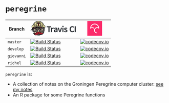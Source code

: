 # `peregrine`

Branch|[![Travis CI logo](pics/TravisCI.png)](https://travis-ci.org)|[![Codecov logo](pics/Codecov.png)](https://www.codecov.io)
---|---|---
`master`|[![Build Status](https://travis-ci.org/richelbilderbeek/peregrine.svg?branch=master)](https://travis-ci.org/richelbilderbeek/peregrine)     | [![codecov.io](https://codecov.io/github/richelbilderbeek/peregrine/coverage.svg?branch=master)](https://codecov.io/github/richelbilderbeek/peregrine?branch=master)
`develop`|[![Build Status](https://travis-ci.org/richelbilderbeek/peregrine.svg?branch=develop)](https://travis-ci.org/richelbilderbeek/peregrine)   | [![codecov.io](https://codecov.io/github/richelbilderbeek/peregrine/coverage.svg?branch=develop)](https://codecov.io/github/richelbilderbeek/peregrine?branch=develop)
`giovanni`|[![Build Status](https://travis-ci.org/richelbilderbeek/peregrine.svg?branch=giovanni)](https://travis-ci.org/richelbilderbeek/peregrine) | [![codecov.io](https://codecov.io/github/richelbilderbeek/peregrine/coverage.svg?branch=giovanni)](https://codecov.io/github/richelbilderbeek/peregrine?branch=giovanni)
`richel`|[![Build Status](https://travis-ci.org/richelbilderbeek/peregrine.svg?branch=richel)](https://travis-ci.org/richelbilderbeek/peregrine)     | [![codecov.io](https://codecov.io/github/richelbilderbeek/peregrine/coverage.svg?branch=richel)](https://codecov.io/github/richelbilderbeek/peregrine?branch=richel)

`peregrine` is:

 * A collection of notes on the Groningen Peregrine computer cluster: [see my notes](doc/README.md)
 * An R package for some Peregrine functions

